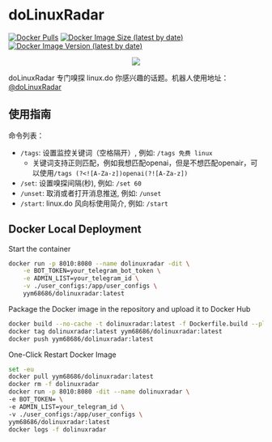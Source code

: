 # doLinuxRadar

<!-- [![Build Status](https://travis-ci.com/yym68686/doLinuxRadar.svg?branch=main)](https://travis-ci.com/yym68686/doLinuxRadar) -->
[![Docker Pulls](https://img.shields.io/docker/pulls/yym68686/dolinuxradar)](https://hub.docker.com/r/yym68686/dolinuxradar)
[![Docker Image Size (latest by date)](https://img.shields.io/docker/image-size/yym68686/dolinuxradar)](https://hub.docker.com/r/yym68686/dolinuxradar)
[![Docker Image Version (latest by date)](https://img.shields.io/docker/v/yym68686/dolinuxradar)](https://hub.docker.com/r/yym68686/dolinuxradar)

<p align="center">
  <a href="https://t.me/+CKIMSpHhO2E5ZTc1">
    <img src="https://img.shields.io/badge/加入 Telegram 群-blue?&logo=telegram">
  </a>
</p>

doLinuxRadar 专门嗅探 linux.do 你感兴趣的话题。机器人使用地址：[@doLinuxRadar](https://t.me/doLinuxRadar)

## 使用指南

命令列表：

- `/tags`: 设置监控关键词（空格隔开）, 例如: `/tags 免费 linux`
  - 关键词支持正则匹配，例如我想匹配openai，但是不想匹配openair，可以使用`/tags (?<![A-Za-z])openai(?![A-Za-z])`
- `/set`: 设置嗅探间隔(秒), 例如: `/set 60`
- `/unset`: 取消或者打开消息推送, 例如: `/unset`
- `/start`: linux.do 风向标使用简介, 例如: `/start`

## Docker Local Deployment

Start the container

```bash
docker run -p 8010:8080 --name dolinuxradar -dit \
    -e BOT_TOKEN=your_telegram_bot_token \
    -e ADMIN_LIST=your_telegram_id \
    -v ./user_configs:/app/user_configs \
    yym68686/dolinuxradar:latest
```

Package the Docker image in the repository and upload it to Docker Hub

```bash
docker build --no-cache -t dolinuxradar:latest -f Dockerfile.build --platform linux/amd64 .
docker tag dolinuxradar:latest yym68686/dolinuxradar:latest
docker push yym68686/dolinuxradar:latest
```

One-Click Restart Docker Image

```bash
set -eu
docker pull yym68686/dolinuxradar:latest
docker rm -f dolinuxradar
docker run -p 8010:8080 -dit --name dolinuxradar \
-e BOT_TOKEN= \
-e ADMIN_LIST=your_telegram_id \
-v ./user_configs:/app/user_configs \
yym68686/dolinuxradar:latest
docker logs -f dolinuxradar
```